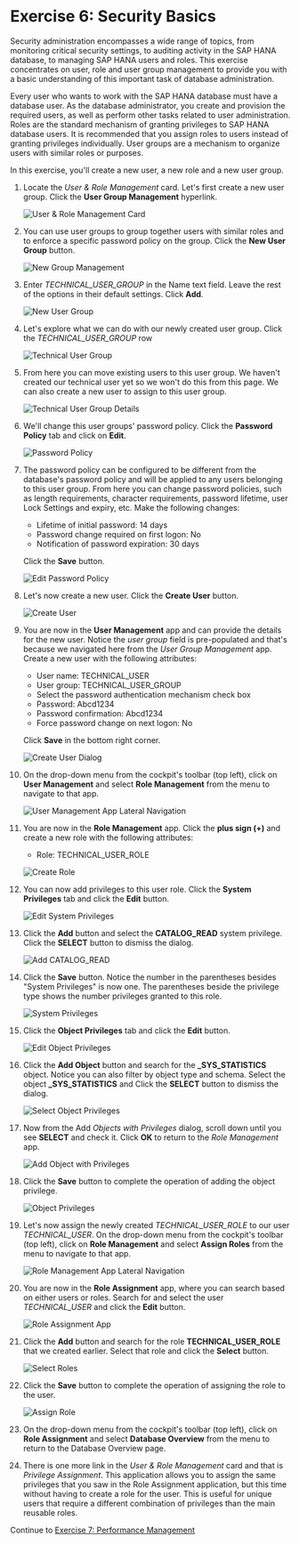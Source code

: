 # Exercise 6: Security Basics

Security administration encompasses a wide range of topics, from monitoring critical security settings, to auditing activity in the SAP HANA database, to managing SAP HANA users and roles.
This exercise concentrates on user, role and user group management to provide you with a basic understanding of this important task of database administration.

Every user who wants to work with the SAP HANA database must have a database user. As the database administrator, you create and provision the required users, as well as perform other tasks related to user administration. Roles are the standard mechanism of granting privileges to SAP HANA database users. It is recommended that you assign roles to users instead of granting privileges individually. User groups are a mechanism to organize users with similar roles or purposes.

In this exercise, you'll create a new user, a new role and a new user group.

1. Locate the *User & Role Management* card. Let's first create a new user group. Click the **User Group Management** hyperlink.

    ![User & Role Management Card](./images/6-01_UserRoleMgmtCard.png)

2. You can use user groups to group together users with similar roles and to enforce a specific password policy on the group. Click the **New User Group** button.

    ![New Group Management](./images/6-02_UserGroupMgmt.png)

3. Enter *TECHNICAL_USER_GROUP* in the Name text field. Leave the rest of the options in their default settings. Click **Add**.

    ![New User Group](./images/6-03_NewUserGroup.png)

4. Let's explore what we can do with our newly created user group. Click the *TECHNICAL_USER_GROUP* row

    ![Technical User Group](./images/6-04_TechUserGroup.png)

5. From here you can move existing users to this user group. We haven't created our technical user yet so we won't do this from this page. We can also create a new user to assign to this user group.

    ![Technical User Group Details](./images/6-05_TechUserGroupDetails.png)

6. We'll change this user groups' password policy. Click the **Password Policy** tab and click on **Edit**.

    ![Password Policy](./images/6-06_PasswordPolicy.png)

7. The password policy can be configured to be different from the database's password policy and will be applied to any users belonging to this user group. From here you can change password policies, such as length requirements, character requirements, password lifetime, user Lock Settings and expiry, etc. Make the following changes:

    - Lifetime of initial password: 14 days
    - Password change required on first logon: No
    - Notification of password expiration: 30 days

    Click the **Save** button.

    ![Edit Password Policy](./images/6-07_PasswordPolicyEdit.png)

8. Let's now create a new user. Click the **Create User** button.

    ![Create User](./images/6-08_CreateUser.png)

9. You are now in the  **User Management** app and can provide the details for the new user. Notice the *user group* field is pre-populated and that's because we navigated here from the *User Group Management* app. Create a new user with the following attributes:

    - User name: TECHNICAL_USER
    - User group: TECHNICAL_USER_GROUP
    - Select the password authentication mechanism check box
    - Password: Abcd1234
    - Password confirmation: Abcd1234
    - Force password change on next logon: No

    Click **Save** in the bottom right corner.

    ![Create User Dialog](./images/6-09_CreateUserDialog.png)

10. On the drop-down menu from the cockpit's toolbar (top left), click on **User Management** and select **Role Management** from the menu to navigate to that app.

    ![User Management App Lateral Navigation](./images/6-10_UserMgmtLateralNavigation.png)

11. You are now in the **Role Management** app. Click the **plus sign (+)** and create a new role with the following attributes:

    - Role: TECHNICAL_USER_ROLE

    ![Create Role](./images/6-11_CreateRole.png)

12. You can now add privileges to this user role. Click the **System Privileges** tab and click the **Edit** button.

    ![Edit System Privileges](./images/6-12_Role-EditSysPrivileges.png)

13. Click the **Add** button and select the **CATALOG_READ** system privilege. Click the **SELECT** button to dismiss the dialog.

    ![Add CATALOG_READ](./images/6-13_Role-AddCatalogRead.png)

14. Click the **Save** button. Notice the number in the parentheses besides "System Privileges" is now one. The parentheses beside the privilege type shows the number privileges granted to this role.

    ![System Privileges](./images/6-14_Role-SysPrivileges.png)

15. Click the **Object Privileges** tab and click the **Edit** button.

    ![Edit Object Privileges](./images/6-15_Role-EditObjectPrivileges.png)

16. Click the **Add Object** button and search for the **_SYS_STATISTICS** object. Notice you can also filter by object type and schema. Select the object **_SYS_STATISTICS** and Click the **SELECT** button to dismiss the dialog.

    ![Select Object Privileges](./images/6-16_Role-SelectObject.png)

17. Now from the Add *Objects with Privileges* dialog, scroll down until you see **SELECT** and check it. Click **OK** to return to the *Role Management* app.

    ![Add Object with Privileges](./images/6-17_Role-AddObject.png)

18. Click the **Save** button to complete the operation of adding the object privilege.

    ![Object Privileges](./images/6-18_Role-ObjectPrivileges.png)

19. Let's now assign the newly created *TECHNICAL_USER_ROLE* to our user *TECHNICAL_USER*. On the drop-down menu from the cockpit's toolbar (top left), click on **Role Management** and select **Assign Roles** from the menu to navigate to that app.

    ![Role Management App Lateral Navigation](./images/6-19_RoleMgmtLateralNavigation.png)

20. You are now in the **Role Assignment** app, where you can search based on either users or roles. Search for and select the user *TECHNICAL_USER* and click the **Edit** button.

    ![Role Assignment App](./images/6-20_RoleAssignment.png)

21. Click the **Add** button and search for the role **TECHNICAL_USER_ROLE** that we created earlier. Select that role and click the **Select** button.

    ![Select Roles](./images/6-21_RoleAssignment-SelectRoles.png)

22. Click the **Save** button to complete the operation of assigning the role to the user.

    ![Assign Role](./images/6-22_RoleAssignment-SaveAssignRole.png)

23. On the drop-down menu from the cockpit's toolbar (top left), click on **Role Assignment** and select **Database Overview** from the menu to return to the Database Overview page.

24. There is one more link in the *User & Role Management* card and that is *Privilege Assignment*. This application allows you to assign the same privileges that you saw in the Role Assignment application, but this time without having to create a role for the user. This is useful for unique users that require a different combination of privileges than the main reusable roles.


Continue to [Exercise 7: Performance Management](../ex_7)